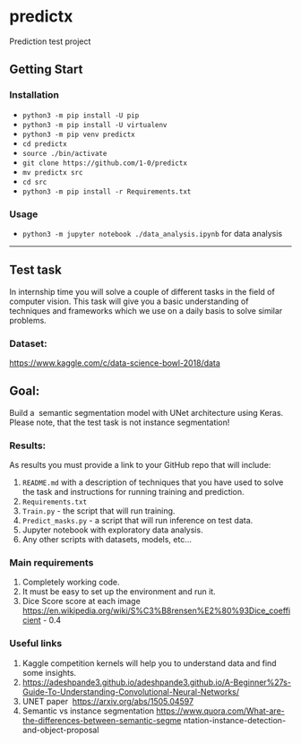 # predictx
Prediction test project
## Getting Start
### Installation
- `python3 -m pip install -U pip`
- `python3 -m pip install -U virtualenv`
- `python3 -m pip venv predictx`
- `cd predictx`
- `source ./bin/activate`
- `git clone https://github.com/1-0/predictx`
- `mv predictx src`
- `cd src`
- `python3 -m pip install -r Requirements.txt`
### Usage
- `python3 -m jupyter notebook ./data_analysis.ipynb` for  data analysis
----------
## Test task
In internship time you will solve a couple of different tasks in the field of computer vision.
This task will give you a basic understanding of techniques and frameworks which we use on a daily basis to solve similar problems.
### Dataset:
https://www.kaggle.com/c/data-science-bowl-2018/data
## Goal:
Build a ​ semantic​ segmentation model with UNet architecture using Keras. Please note, that the test task is not instance segmentation!
### Results:
As results you must provide a link to your GitHub repo that will include:
1. `README.md` with a description of techniques that you have used to solve the task and instructions for running training and prediction.
2. `Requirements.txt`
3. `Train.py` - the script that will run training.
4. `Predict_masks.py` - a script that will run inference on test data.
5. Jupyter notebook with exploratory data analysis.
6. Any other scripts with datasets, models, etc...
### Main requirements
1. Completely working code.
2. It must be easy to set up the environment and run it.
3. Dice Score score at each image https://en.wikipedia.org/wiki/S%C3%B8rensen%E2%80%93Dice_coefficient - 0.4
### Useful links
1. Kaggle competition kernels will help you to understand data and find some insights.
2. https://adeshpande3.github.io/adeshpande3.github.io/A-Beginner%27s-Guide-To-Understanding-Convolutional-Neural-Networks/
3. UNET paper ​ https://arxiv.org/abs/1505.04597
4. Semantic vs instance segmentation https://www.quora.com/What-are-the-differences-between-semantic-segme
ntation-instance-detection-and-object-proposal

